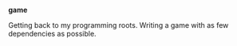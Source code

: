 **game**

Getting back to my programming roots. Writing a game with as few dependencies as possible.
